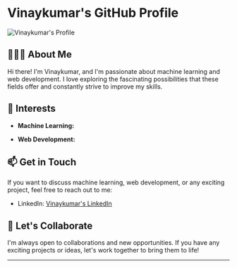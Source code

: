 

# Vinaykumar's GitHub Profile

![Vinaykumar's Profile](link_to_your_profile_image.png)

## 👨🏾‍💻 About Me

Hi there! I'm Vinaykumar, and I'm passionate about machine learning and web development. I love exploring the fascinating possibilities that these fields offer and constantly strive to improve my skills.

## 🚀 Interests

- **Machine Learning:**

- **Web Development:** 

## 📫 Get in Touch

If you want to discuss machine learning, web development, or any exciting project, feel free to reach out to me:

- LinkedIn: [Vinaykumar's LinkedIn](https://www.linkedin.com/in/vinay-kumar-35650b1a4/)

## 🤝 Let's Collaborate

I'm always open to collaborations and new opportunities. If you have any exciting projects or ideas, let's work together to bring them to life!

---
